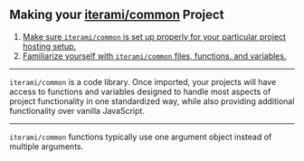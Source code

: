 Making your [iterami/common](https://github.com/iterami/Documentation.htm/blob/gh-pages/common/README.md) Project
-----------------------------------------------------------------------------------------------------------------

1. [Make sure `iterami/common` is set up properly for your particular project hosting setup.](https://github.com/iterami/Documentation.htm/blob/gh-pages/common/guides/using-common.md)
2. [Familiarize yourself with `iterami/common` files, functions, and variables.](https://github.com/iterami/Documentation.htm/blob/gh-pages/common/files.md)

---

`iterami/common` is a code library. Once imported, your projects will have access to functions and variables designed to handle most aspects of project functionality in one standardized way, while also providing additional functionality over vanilla JavaScript.

---

`iterami/common` functions typically use one argument object instead of multiple arguments.
